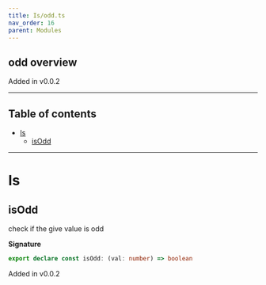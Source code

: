 ```yaml
---
title: Is/odd.ts
nav_order: 16
parent: Modules
---
```


## odd overview

Added in v0.0.2

---

<h2 class="text-delta">Table of contents</h2>

- [Is](#is)
  - [isOdd](#isodd)

---

# Is

## isOdd

check if the give value is odd

**Signature**

```ts
export declare const isOdd: (val: number) => boolean
```

Added in v0.0.2
